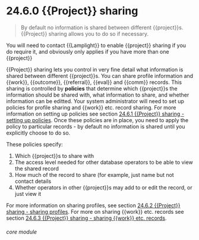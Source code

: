 # 24.6.0    {{Project}} sharing

> By default no information is shared between different {{project}}s. {{Project}} sharing allows you to do so if necessary. 

You will need to contact {{Lamplight}} to enable {{project}} sharing if you do require it, and obviously only applies if you have more than one {{project}}

{{Project}} sharing lets you control in very fine detail what information is shared between different {{project}}s. You can share profile information and {{work}}, {{outcome}}, {{referral}}, {{eval}} and {{comm}} records. This sharing is controlled by **policies** that determine which {{project}}s the information should be shared with, what information to share, and whether information can be editted. Your system administrator will need to set up policies for profile sharing and {{work}} etc. record sharing. For more information on setting up policies see section [24.6.1  {{Project}} sharing - setting up policies](/help/index/v/{{version}}/p/24.6.1). Once these policies are in place, you need to apply the policy to particular records - by default no information is shared until you explicitly choose to do so.

These policies specify:

  1. Which {{project}}s to share with
  2. The access level needed for other database operators to be able to view the shared record
  3. How much of the record to share (for example, just name but not contact details
  4. Whether operators in other {{project}}s may add to or edit the record, or just view it

For more information on sharing profiles, see section [24.6.2  {{Project}} sharing - sharing profiles](/help/index/v/{{version}}/p/24.6.2). For more on sharing {{work}} etc. records see section [24.6.3  {{Project}} sharing - sharing {{work}} etc. records](/help/index/v/{{version}}/p/24.6.3). 

###### core module

